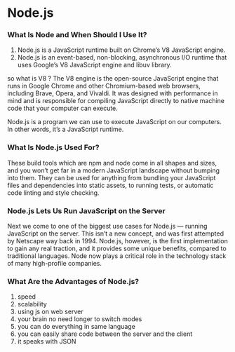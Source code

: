 # Node.js

### What Is Node and When Should I Use It?
1. Node.js is a JavaScript runtime built on Chrome’s V8 JavaScript engine.
2. Node.js is an event-based, non-blocking, asynchronous I/O runtime that uses Google’s V8 JavaScript engine and libuv library.

so what is V8 ?
The V8 engine is the open-source JavaScript engine that runs in Google Chrome and other Chromium-based web browsers, including Brave, Opera, and Vivaldi. It was designed with performance in mind and is responsible for compiling JavaScript directly to native machine code that your computer can execute.

Node.js is a program we can use to execute JavaScript on our computers. In other words, it’s a JavaScript runtime.

### What Is Node.js Used For?
These build tools which are npm and node come in all shapes and sizes, and you won’t get far in a modern JavaScript landscape without bumping into them. They can be used for anything from bundling your JavaScript files and dependencies into static assets, to running tests, or automatic code linting and style checking.

### Node.js Lets Us Run JavaScript on the Server
Next we come to one of the biggest use cases for Node.js — running JavaScript on the server. This isn’t a new concept, and was first attempted by Netscape way back in 1994. Node.js, however, is the first implementation to gain any real traction, and it provides some unique benefits, compared to traditional languages. Node now plays a critical role in the technology stack of many high-profile companies.


### What Are the Advantages of Node.js?
1. speed
2. scalability 
3. using js on web server 
4. your brain no need longer to switch modes
5. you can do everything in same language
6. you can easily share code between the server and the client
7. it speaks with JSON

